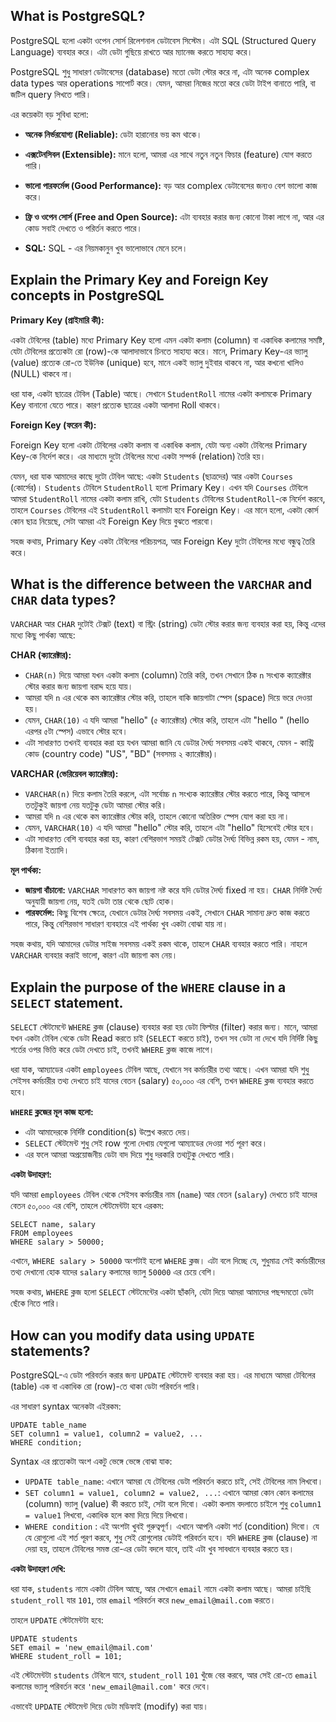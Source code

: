 ## What is PostgreSQL?

PostgreSQL হলো একটা ওপেন সোর্স রিলেশনাল ডেটাবেস সিস্টেম। এটা SQL (Structured Query Language) ব্যবহার করে। এটা ডেটা গুছিয়ে রাখতে আর ম্যানেজ করতে সাহায্য করে।

PostgreSQL শুধু সাধারণ ডেটাবেসের (database) মতো ডেটা স্টোর করে না, এটা অনেক complex data types আর operations সাপোর্ট করে। যেমন, আমরা নিজের মতো করে ডেটা টাইপ বানাতে পারি, বা জটিল query লিখতে পারি।

এর কয়েকটা বড় সুবিধা হলো:

- **অনেক নির্ভরযোগ্য (Reliable):** ডেটা হারানোর ভয় কম থাকে।
- **এক্সটেনসিবল (Extensible):** মানে হলো, আমরা এর সাথে নতুন নতুন ফিচার (feature) যোগ করতে পারি।
- **ভালো পারফর্মেন্স (Good Performance):** বড় আর complex ডেটাবেসের জন্যও বেশ ভালো কাজ করে।

- **ফ্রি ও ওপেন সোর্স (Free and Open Source):** এটা ব্যবহার করার জন্য কোনো টাকা লাগে না, আর এর কোড সবাই দেখতে ও পরির্তন করতে পারে।
- **SQL:** SQL - এর নিয়মকানুন খুব ভালোভাবে মেনে চলে।

## Explain the Primary Key and Foreign Key concepts in PostgreSQL

**Primary Key (প্রাইমারি কী):**

একটা টেবিলের (table) মধ্যে Primary Key হলো এমন একটা কলাম (column) বা একাধিক কলামের সমষ্টি, যেটা টেবিলের প্রত্যেকটা রো (row)-কে আলাদাভাবে চিনতে সাহায্য করে। মানে, Primary Key-এর ভ্যালু (value) প্রত্যেক রো-তে ইউনিক (unique) হবে, মানে একই ভ্যালু দুইবার থাকবে না, আর কখনো খালিও (NULL) থাকবে না।

ধরা যাক, একটা ছাত্রের টেবিল (Table) আছে। সেখানে `StudentRoll` নামের একটা কলামকে Primary Key বানানো যেতে পারে। কারণ প্রত্যেক ছাত্রের একটা আলাদা Roll থাকবে।

**Foreign Key (ফরেন কী):**

Foreign Key হলো একটা টেবিলের একটা কলাম বা একাধিক কলাম, যেটা অন্য একটা টেবিলের Primary Key-কে নির্দেশ করে। এর মাধ্যমে দুটো টেবিলের মধ্যে একটা সম্পর্ক (relation) তৈরি হয়।

যেমন, ধরা যাক আমাদের কাছে দুটো টেবিল আছে: একটা `Students` (ছাত্রদের) আর একটা `Courses` (কোর্সের)। `Students` টেবিলে `StudentRoll` হলো Primary Key। এখন যদি `Courses` টেবিলে আমরা `StudentRoll` নামের একটা কলাম রাখি, যেটা `Students` টেবিলের `StudentRoll`-কে নির্দেশ করবে, তাহলে `Courses` টেবিলের এই `StudentRoll` কলামটা হবে Foreign Key। এর মানে হলো, একটা কোর্স কোন ছাত্র নিয়েছে, সেটা আমরা এই Foreign Key দিয়ে বুঝতে পারবো।

সহজ কথায়, Primary Key একটা টেবিলের পরিচয়পত্র, আর Foreign Key দুটো টেবিলের মধ্যে বন্ধুত্ব তৈরি করে।

## What is the difference between the `VARCHAR` and `CHAR` data types?

`VARCHAR` আর `CHAR` দুটোই টেক্সট (text) বা স্ট্রিং (string) ডেটা স্টোর করার জন্য ব্যবহার করা হয়, কিন্তু এদের মধ্যে কিছু পার্থক্য আছে:

**CHAR (ক্যারেক্টার):**

- `CHAR(n)` দিয়ে আমরা যখন একটা কলাম (column) তৈরি করি, তখন সেখানে ঠিক `n` সংখ্যক ক্যারেক্টার স্টোর করার জন্য জায়গা বরাদ্দ হয়ে যায়।
- আমরা যদি `n` এর থেকে কম ক্যারেক্টার স্টোর করি, তাহলে বাকি জায়গাটা স্পেস (space) দিয়ে ভরে দেওয়া হয়।
- যেমন, `CHAR(10)` এ যদি আমরা "hello" (৫ ক্যারেক্টার) স্টোর করি, তাহলে এটা "hello " (hello এরপর ৫টা স্পেস) এভাবে স্টোর হবে।
- এটা সাধারণত তখনই ব্যবহার করা হয় যখন আমরা জানি যে ডেটার দৈর্ঘ্য সবসময় একই থাকবে, যেমন - কান্ট্রি কোড (country code) "US", "BD" (সবসময় ২ ক্যারেক্টার)।

**VARCHAR (ভেরিয়েবল ক্যারেক্টার):**

- `VARCHAR(n)` দিয়ে কলাম তৈরি করলে, এটা সর্বোচ্চ `n` সংখ্যক ক্যারেক্টার স্টোর করতে পারে, কিন্তু আসলে ততটুকুই জায়গা নেয় যতটুকু ডেটা আমরা স্টোর করি।
- আমরা যদি `n` এর থেকে কম ক্যারেক্টার স্টোর করি, তাহলে কোনো অতিরিক্ত স্পেস যোগ করা হয় না।
- যেমন, `VARCHAR(10)` এ যদি আমরা "hello" স্টোর করি, তাহলে এটা "hello" হিসেবেই স্টোর হবে।
- এটা সাধারণত বেশি ব্যবহার করা হয়, কারণ বেশিরভাগ সময়ই টেক্সট ডেটার দৈর্ঘ্য বিভিন্ন রকম হয়, যেমন - নাম, ঠিকানা ইত্যাদি।

**মূল পার্থক্য:**

- **জায়গা বাঁচানো:** `VARCHAR` সাধারণত কম জায়গা নষ্ট করে যদি ডেটার দৈর্ঘ্য fixed না হয়। `CHAR` নির্দিষ্ট দৈর্ঘ্য অনুযায়ী জায়গা নেয়, যতই ডেটা তার থেকে ছোট হোক।
- **পারফর্মেন্স:** কিছু বিশেষ ক্ষেত্রে, যেখানে ডেটার দৈর্ঘ্য সবসময় একই, সেখানে `CHAR` সামান্য দ্রুত কাজ করতে পারে, কিন্তু বেশিরভাগ সাধারণ ব্যবহারে এই পার্থক্য খুব একটা বোঝা যায় না।

সহজ কথায়, যদি আমাদের ডেটার সাইজ সবসময় একই রকম থাকে, তাহলে `CHAR` ব্যবহার করতে পারি। নাহলে `VARCHAR` ব্যবহার করাই ভালো, কারণ এটা জায়গা কম নেয়।

## Explain the purpose of the `WHERE` clause in a `SELECT` statement.

`SELECT` স্টেটমেন্টে `WHERE` ক্লজ (clause) ব্যবহার করা হয় ডেটা ফিল্টার (filter) করার জন্য। মানে, আমরা যখন একটা টেবিল থেকে ডেটা Read করতে চাই (`SELECT` করতে চাই), তখন সব ডেটা না দেখে যদি নির্দিষ্ট কিছু শর্তের ওপর ভিত্তি করে ডেটা দেখতে চাই, তখনই `WHERE` ক্লজ কাজে লাগে।

ধরা যাক, আম্যাডের একটা `employees` টেবিল আছে, যেখানে সব কর্মচারীর তথ্য আছে। এখন আমরা যদি শুধু সেইসব কর্মচারীর তথ্য দেখতে চাই যাদের বেতন (salary) ৫০,০০০ এর বেশি, তখন `WHERE` ক্লজ ব্যবহার করতে হবে।

**`WHERE` ক্লজের মূল কাজ হলো:**

- এটা আমাদেরকে নির্দিষ্ট condition(s) উল্লেখ করতে দেয়।
- `SELECT` স্টেটমেন্ট শুধু সেই row গুলো দেখায় যেগুলো আম্যাডের দেওয়া শর্ত পূরণ করে।
- এর ফলে আমরা অপ্রয়োজনীয় ডেটা বাদ দিয়ে শুধু দরকারি তথ্যটুকু দেখতে পারি।

**একটা উদাহরণ:**

যদি আমরা `employees` টেবিল থেকে সেইসব কর্মচারীর নাম (`name`) আর বেতন (`salary`) দেখতে চাই যাদের বেতন ৫০,০০০ এর বেশি, তাহলে স্টেটমেন্টটা হবে এরকম:

```
SELECT name, salary
FROM employees
WHERE salary > 50000;
```

এখানে, `WHERE salary > 50000` অংশটাই হলো `WHERE` ক্লজ। এটা বলে দিচ্ছে যে, শুধুমাত্র সেই কর্মচারীদের তথ্য দেখানো হোক যাদের `salary` কলামের ভ্যালু `50000` এর চেয়ে বেশি।

সহজ কথায়, `WHERE` ক্লজ হলো `SELECT` স্টেটমেন্টের একটা ছাঁকনি, যেটা দিয়ে আমরা আমাদের পছন্দমতো ডেটা ছেঁকে নিতে পারি।

## How can you modify data using `UPDATE` statements?

PostgreSQL-এ ডেটা পরিবর্তন করার জন্য `UPDATE` স্টেটমেন্ট ব্যবহার করা হয়। এর মাধ্যমে আমরা টেবিলের (table) এক বা একাধিক রো (row)-তে থাকা ডেটা পরিবর্তন পারি।

এর সাধারণ syntax অনেকটা এইরকম:

```
UPDATE table_name
SET column1 = value1, column2 = value2, ...
WHERE condition;
```

Syntax এর প্রত্যেকটা অংশ একটু ভেঙ্গে ভেঙ্গে বোঝা যাক:

- `UPDATE table_name`: এখানে আমরা যে টেবিলের ডেটা পরিবর্তন করতে চাই, সেই টেবিলের নাম লিখবো।
- `SET column1 = value1, column2 = value2, ...`: এখানে আমরা কোন কোন কলামের (column) ভ্যালু (value) কী করতে চাই, সেটা বলে দিবো। একটা কলাম বদলাতে চাইলে শুধু `column1 = value1` লিখবো, একাধিক হলে কমা দিয়ে দিয়ে লিখবো।
- `WHERE condition` : এই অংশটা খুবই গুরুত্বপূর্ণ। এখানে আপনি একটা শর্ত (condition) দিবো। যে যে রোগুলো এই শর্ত পূরণ করবে, শুধু সেই রোগুলোর ডেটাই পরিবর্তন হবে। যদি `WHERE` ক্লজ (clause) না দেয়া হয়, তাহলে টেবিলের সমস্ত রো-এর ডেটা বদলে যাবে, তাই এটা খুব সাবধানে ব্যবহার করতে হয়।

**একটা উদাহরণ দেখি:**

ধরা যাক, `students` নামে একটা টেবিল আছে, আর সেখানে `email` নামে একটা কলাম আছে। আমরা চাইছি `student_roll` যার `101`, তার `email` পরিবর্তন করে `new_email@mail.com` করতে।

তাহলে `UPDATE` স্টেটমেন্টটা হবে:

```
UPDATE students
SET email = 'new_email@mail.com'
WHERE student_roll = 101;
```

এই স্টেটমেন্টটা `students` টেবিলে যাবে, `student_roll` `101` খুঁজে বের করবে, আর সেই রো-তে `email` কলামের ভ্যালু পরিবর্তন করে `'new_email@mail.com'` করে দেবে।

এভাবেই `UPDATE` স্টেটমেন্ট দিয়ে ডেটা মডিফাই (modify) করা যায়।
